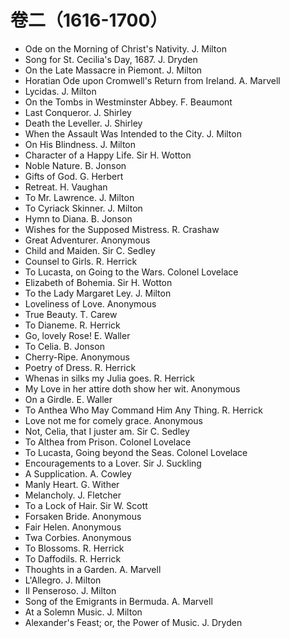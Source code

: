 # 卷二（1616-1700）
* Ode on the Morning of Christ's Nativity. J. Milton
* Song for St. Cecilia's Day, 1687. J. Dryden
* On the Late Massacre in Piemont. J. Milton
* Horatian Ode upon Cromwell's Return from Ireland. A. Marvell
* Lycidas. J. Milton
* On the Tombs in Westminster Abbey. F. Beaumont
* Last Conqueror. J. Shirley
* Death the Leveller. J. Shirley
* When the Assault Was Intended to the City. J. Milton
* On His Blindness. J. Milton
* Character of a Happy Life. Sir H. Wotton
* Noble Nature. B. Jonson
* Gifts of God. G. Herbert
* Retreat. H. Vaughan
* To Mr. Lawrence. J. Milton
* To Cyriack Skinner. J. Milton
* Hymn to Diana. B. Jonson
* Wishes for the Supposed Mistress. R. Crashaw
* Great Adventurer. Anonymous
* Child and Maiden. Sir C. Sedley
* Counsel to Girls. R. Herrick
* To Lucasta, on Going to the Wars. Colonel Lovelace
* Elizabeth of Bohemia. Sir H. Wotton
* To the Lady Margaret Ley. J. Milton
* Loveliness of Love. Anonymous
* True Beauty. T. Carew
* To Dianeme. R. Herrick
* Go, lovely Rose! E. Waller
* To Celia. B. Jonson
* Cherry-Ripe. Anonymous
* Poetry of Dress. R. Herrick
* Whenas in silks my Julia goes. R. Herrick
* My Love in her attire doth show her wit. Anonymous
* On a Girdle. E. Waller
* To Anthea Who May Command Him Any Thing. R. Herrick
* Love not me for comely grace. Anonymous
* Not, Celia, that I juster am. Sir C. Sedley
* To Althea from Prison. Colonel Lovelace
* To Lucasta, Going beyond the Seas. Colonel Lovelace
* Encouragements to a Lover. Sir J. Suckling
* A Supplication. A. Cowley
* Manly Heart. G. Wither
* Melancholy. J. Fletcher
* To a Lock of Hair. Sir W. Scott
* Forsaken Bride. Anonymous
* Fair Helen. Anonymous
* Twa Corbies. Anonymous
* To Blossoms. R. Herrick
* To Daffodils. R. Herrick
* Thoughts in a Garden. A. Marvell
* L'Allegro. J. Milton
* Il Penseroso. J. Milton
* Song of the Emigrants in Bermuda. A. Marvell
* At a Solemn Music. J. Milton
* Alexander's Feast; or, the Power of Music. J. Dryden